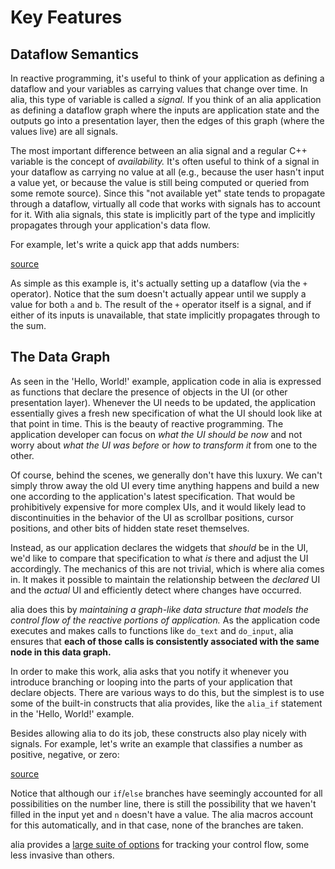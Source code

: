 Key Features
============

<script>
    init_alia_demos(['addition-ui', 'numerical-analysis']);
</script>

Dataflow Semantics
------------------

In reactive programming, it's useful to think of your application as defining a
dataflow and your variables as carrying values that change over time. In alia,
this type of variable is called a *signal.* If you think of an alia application
as defining a dataflow graph where the inputs are application state and the
outputs go into a presentation layer, then the edges of this graph (where the
values live) are all signals.

The most important difference between an alia signal and a regular C++ variable
is the concept of *availability.* It's often useful to think of a signal in your
dataflow as carrying no value at all (e.g., because the user hasn't input a
value yet, or because the value is still being computed or queried from some
remote source). Since this "not available yet" state tends to propagate through
a dataflow, virtually all code that works with signals has to account for it.
With alia signals, this state is implicitly part of the type and implicitly
propagates through your application's data flow.

For example, let's write a quick app that adds numbers:

[source](numerical.cpp ':include :fragment=addition-ui')

<div class="demo-panel">
<div id="addition-ui"></div>
</div>

As simple as this example is, it's actually setting up a dataflow (via the `+`
operator). Notice that the sum doesn't actually appear until we supply a value
for both `a` and `b`. The result of the `+` operator itself is a signal, and if
either of its inputs is unavailable, that state implicitly propagates through to
the sum.

The Data Graph
--------------

<script>
    init_alia_demos(['addition-ui', 'addition-analysis']);
</script>

As seen in the 'Hello, World!' example, application code in alia is expressed as
functions that declare the presence of objects in the UI (or other presentation
layer). Whenever the UI needs to be updated, the application essentially gives a
fresh new specification of what the UI should look like at that point in time.
This is the beauty of reactive programming. The application developer can focus
on *what the UI should be now* and not worry about *what the UI was before* or
*how to transform it* from one to the other.

Of course, behind the scenes, we generally don't have this luxury. We can't
simply throw away the old UI every time anything happens and build a new one
according to the application's latest specification. That would be prohibitively
expensive for more complex UIs, and it would likely lead to discontinuities in
the behavior of the UI as scrollbar positions, cursor positions, and other bits
of hidden state reset themselves.

Instead, as our application declares the widgets that *should* be in the UI,
we'd like to compare that specification to what *is* there and adjust the UI
accordingly. The mechanics of this are not trivial, which is where alia comes
in. It makes it possible to maintain the relationship between the *declared* UI
and the *actual* UI and efficiently detect where changes have occurred.

alia does this by *maintaining a graph-like data structure that models the
control flow of the reactive portions of application.* As the application code
executes and makes calls to functions like `do_text` and `do_input`, alia
ensures that **each of those calls is consistently associated with the same node
in this data graph.**

In order to make this work, alia asks that you notify it whenever you introduce
branching or looping into the parts of your application that declare objects.
There are various ways to do this, but the simplest is to use some of the
built-in constructs that alia provides, like the `alia_if` statement in the
'Hello, World!' example.

Besides allowing alia to do its job, these constructs also play nicely with
signals. For example, let's write an example that classifies a number as
positive, negative, or zero:

[source](numerical.cpp ':include :fragment=analysis')

<div class="demo-panel">
<div id="numerical-analysis"></div>
</div>

Notice that although our `if`/`else` branches have seemingly accounted for all
possibilities on the number line, there is still the possibility that we haven't
filled in the input yet and `n` doesn't have a value. The alia macros account
for this automatically, and in that case, none of the branches are taken.

alia provides a [large suite of options](tracking-mechanisms.md) for tracking
your control flow, some less invasive than others.
